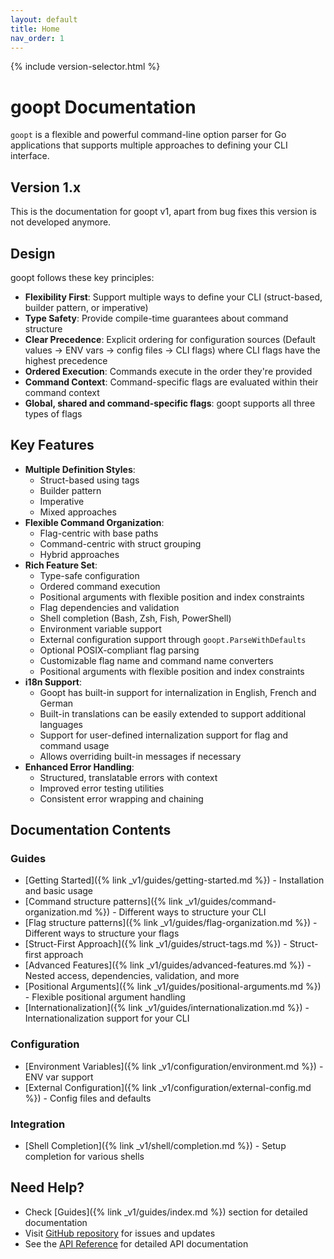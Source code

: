 ```yaml
---
layout: default
title: Home
nav_order: 1
---
```


{% include version-selector.html %}

# goopt Documentation

`goopt` is a flexible and powerful command-line option parser for Go applications that supports multiple approaches to defining your CLI interface.

## Version 1.x

This is the documentation for goopt v1, apart from bug fixes this version is not developed anymore.

## Design

goopt follows these key principles:
- **Flexibility First**: Support multiple ways to define your CLI (struct-based, builder pattern, or imperative)
- **Type Safety**: Provide compile-time guarantees about command structure
- **Clear Precedence**: Explicit ordering for configuration sources (Default values → ENV vars → config files → CLI flags) where CLI flags have the highest precedence
- **Ordered Execution**: Commands execute in the order they're provided
- **Command Context**: Command-specific flags are evaluated within their command context
- **Global, shared and command-specific flags**: goopt supports all three types of flags

## Key Features

- **Multiple Definition Styles**:
  - Struct-based using tags
  - Builder pattern
  - Imperative
  - Mixed approaches
- **Flexible Command Organization**:
  - Flag-centric with base paths
  - Command-centric with struct grouping
  - Hybrid approaches
- **Rich Feature Set**:
  - Type-safe configuration
  - Ordered command execution
  - Positional arguments with flexible position and index constraints
  - Flag dependencies and validation
  - Shell completion (Bash, Zsh, Fish, PowerShell)
  - Environment variable support
  - External configuration support through `goopt.ParseWithDefaults`
  - Optional POSIX-compliant flag parsing
  - Customizable flag name and command name converters
  - Positional arguments with flexible position and index constraints
- **i18n Support**:
  - Goopt has built-in support for internalization in English, French and German
  - Built-in translations can be easily extended to support additional languages
  - Support for user-defined internalization support for flag and command usage
  - Allows overriding built-in messages if necessary
- **Enhanced Error Handling**:
  - Structured, translatable errors with context
  - Improved error testing utilities
  - Consistent error wrapping and chaining

## Documentation Contents

### Guides
- [Getting Started]({% link _v1/guides/getting-started.md %}) - Installation and basic usage
- [Command structure patterns]({% link _v1/guides/command-organization.md %}) - Different ways to structure your CLI
- [Flag structure patterns]({% link _v1/guides/flag-organization.md %}) - Different ways to structure your flags
- [Struct-First Approach]({% link _v1/guides/struct-tags.md %}) - Struct-first approach
- [Advanced Features]({% link _v1/guides/advanced-features.md %}) - Nested access, dependencies, validation, and more
- [Positional Arguments]({% link _v1/guides/positional-arguments.md %}) - Flexible positional argument handling
- [Internationalization]({% link _v1/guides/internationalization.md %}) - Internationalization support for your CLI

### Configuration
- [Environment Variables]({% link _v1/configuration/environment.md %}) - ENV var support
- [External Configuration]({% link _v1/configuration/external-config.md %}) - Config files and defaults

### Integration
- [Shell Completion]({% link _v1/shell/completion.md %}) - Setup completion for various shells

## Need Help?

- Check [Guides]({% link _v1/guides/index.md %}) section for detailed documentation
- Visit [GitHub repository](https://github.com/napalu/goopt) for issues and updates
- See the [API Reference](https://pkg.go.dev/github.com/napalu/goopt) for detailed API documentation
